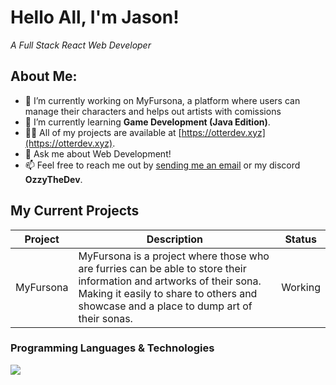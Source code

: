 <!-- 2022-2023 OzzyTheDev, Please Don't Copy -->

# Hello All, I'm Jason!
_A Full Stack React Web Developer_


## About Me:

<!-- - 🧑‍💻 I'm a University Student who enjoys coding Websites -->
- 🔭 I’m currently working on MyFursona, a platform where users can manage their characters and helps out artists with comissions
- 🌱 I’m currently learning **Game Development (Java Edition)**.
- 👨‍💻 All of my projects are available at [https://otterdev.xyz](https://otterdev.xyz).
- 💬 Ask me about Web Development!
- 📫 Feel free to reach me out by [sending me an email](ozzythedev@outlook.com) or my discord **OzzyTheDev**.

## My Current Projects

|   Project   | Description |   Status    |
| ----------- | ----------- |  ---------- | 
| MyFursona | MyFursona is a project where those who are furries can be able to store their information and artworks of their sona. Making it easily to share to others and showcase and a place to dump art of their sonas. | Working

### Programming Languages & Technologies

<img src="https://skillicons.dev/icons?i=js,ts,java,py,react,mongodb,cpp,cs,kotlin,graphql,postgresql,sass,go,swift" />
